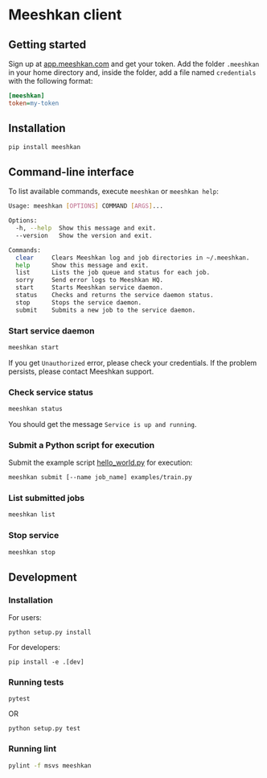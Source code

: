 # Meeshkan client

## Getting started
Sign up at [app.meeshkan.com](https://app.meeshkan.com) and get your token. Add the folder `.meeshkan` in your home directory and, inside the folder, add a file named `credentials` with the following format:
```ini
[meeshkan]
token=my-token
```

## Installation
```bash
pip install meeshkan
```

## Command-line interface
To list available commands, execute `meeshkan` or `meeshkan help`:
```bash
Usage: meeshkan [OPTIONS] COMMAND [ARGS]...

Options:
  -h, --help  Show this message and exit.
  --version   Show the version and exit.

Commands:
  clear     Clears Meeshkan log and job directories in ~/.meeshkan.
  help      Show this message and exit.
  list      Lists the job queue and status for each job.
  sorry     Send error logs to Meeshkan HQ.
  start     Starts Meeshkan service daemon.
  status    Checks and returns the service daemon status.
  stop      Stops the service daemon.
  submit    Submits a new job to the service daemon.
```

### Start service daemon
```bash
meeshkan start
```
If you get `Unauthorized` error, please check your credentials. If the problem persists, please contact Meeshkan support.

### Check service status
```bash
meeshkan status
```
You should get the message `Service is up and running`.

### Submit a Python script for execution
Submit the example script [hello_world.py](./examples/hello_world.py) for execution:
```bash
meeshkan submit [--name job_name] examples/train.py
```

### List submitted jobs
```bash
meeshkan list
```

### Stop service
```bash
meeshkan stop
```

## Development

### Installation
For users:
```{bash}
python setup.py install
```

For developers:
```{bash}
pip install -e .[dev]
```

### Running tests
```{bash}
pytest
```

OR

```{bash}
python setup.py test
```

### Running lint
```bash
pylint -f msvs meeshkan
```
